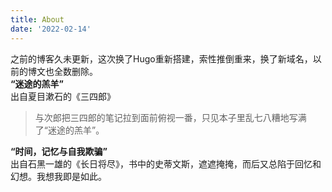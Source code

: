 ```yaml
---
title: About
date: '2022-02-14'
---
```


之前的博客久未更新，这次换了Hugo重新搭建，索性推倒重来，换了新域名，以前的博文也全数删除。  
**“迷途的羔羊”**  
出自夏目漱石的《三四郎》  
> 与次郎把三四郎的笔记拉到面前俯视一番，只见本子里乱七八糟地写满了“迷途的羔羊”。  

**“时间，记忆与自我欺骗”**   
出自石黑一雄的《长日将尽》，书中的史蒂文斯，遮遮掩掩，而后又总陷于回忆和幻想。我想我即是如此。